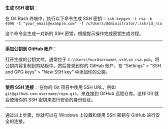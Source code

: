 

**生成 SSH 密钥**： 

在 Git Bash 终端中，执行以下命令生成 SSH 密钥：
`ssh-keygen -t rsa -b 4096 -C "your_email@example.com" -f /c/Users/Administrator/.ssh/id_rsa`


这个命令会生成一对新的 SSH 密钥，根据提示操作完成密钥生成过程。

---


**添加公钥到 GitHub 账户**： 

打开生成的公钥文件，通常位于 `C:\Users\YourUsername\.ssh\id_rsa.pub`，将公钥内容复制到剪贴板中。然后登录到你的 GitHub 账户，在 "Settings" > "SSH and GPG keys" > "New SSH key" 中添加你的公钥。

---

**使用 SSH 连接**： 在你的 Git 项目中使用 SSH URL，例如 `git@github.com:username/repo.git`，来连接到 GitHub 远程仓库。这样 Git 就会使用你的 SSH 密钥来进行安全的身份验证。

---

通过以上步骤，你就可以在 Windows 上设置和使用 SSH 密钥与 GitHub 进行安全的连接。


